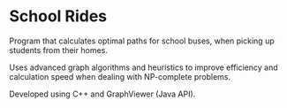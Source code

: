 # School Rides

Program that calculates optimal paths for school buses, when picking up students from their homes.

Uses advanced graph algorithms and heuristics to improve efficiency and calculation speed when dealing with NP-complete problems.

Developed using C++ and GraphViewer (Java API).

